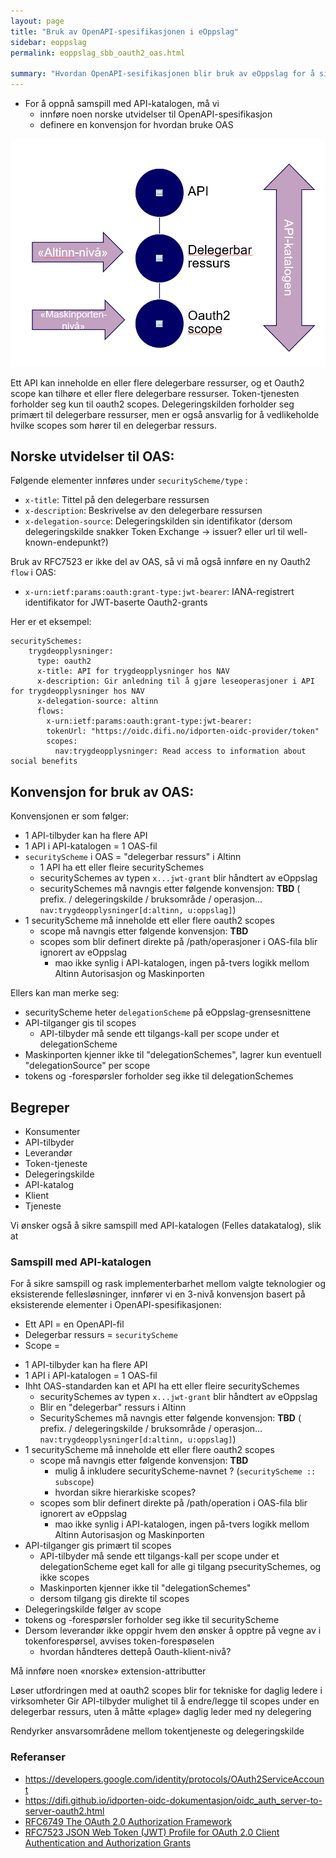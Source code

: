 ```yaml
---
layout: page
title: "Bruk av OpenAPI-spesifikasjonen i eOppslag"
sidebar: eoppslag
permalink: eoppslag_sbb_oauth2_oas.html

summary: "Hvordan OpenAPI-sesifikasjonen blir bruk av eOppslag for å sikre samspill på tvers av fellesløsninger"
---
```


* For å oppnå samspill med API-katalogen, må vi
  - innføre noen norske utvidelser til OpenAPI-spesifikasjon
  - definere en konvensjon for hvordan bruke OAS

![](assets/eoppslag_sbb_oauth2-cd1afddf.png)

Ett API kan inneholde en eller flere delegerbare ressurser,  og et Oauth2 scope kan tilhøre et eller flere delegerbare ressurser.  Token-tjenesten forholder seg kun til oauth2 scopes. Delegeringskilden forholder seg primært til delegerbare ressurser, men er også ansvarlig for å vedlikeholde hvilke scopes som hører til en delegerbar ressurs.

## Norske utvidelser til OAS:

Følgende elementer innføres under `securityScheme/type` :
* `x-title`: Tittel på den delegerbare ressursen
* `x-description`: Beskrivelse av den delegerbare ressursen
* `x-delegation-source`: Delegeringskilden sin identifikator  (dersom delegeringskilde snakker Token Exchange -> issuer? eller url til well-known-endepunkt?)

Bruk av RFC7523 er ikke del av OAS, så vi må også innføre en ny Oauth2 `flow` i OAS:
* `x-urn:ietf:params:oauth:grant-type:jwt-bearer`: IANA-registrert identifikator for JWT-baserte Oauth2-grants

Her er et eksempel:
```
securitySchemes:
    trygdeopplysninger:
      type: oauth2
      x-title: API for trygdeopplysninger hos NAV
      x-description: Gir anledning til å gjøre leseoperasjoner i API for trygdeopplysninger hos NAV
      x-delegation-source: altinn
      flows:
        x-urn:ietf:params:oauth:grant-type:jwt-bearer:
        tokenUrl: "https://oidc.difi.no/idporten-oidc-provider/token"
        scopes:
          nav:trygdeopplysninger: Read access to information about social benefits
```

## Konvensjon for bruk av OAS:

Konvensjonen er som følger:
- 1 API-tilbyder kan ha flere API
- 1 API i API-katalogen = 1 OAS-fil
- `securityScheme` i OAS = "delegerbar ressurs" i Altinn
  - 1 API ha ett eller fleire securitySchemes
  - securitySchemes av typen `x...jwt-grant` blir håndtert av eOppslag
  - securitySchemes må navngis etter følgende konvensjon: **TBD** ( prefix.  / delegeringskilde / bruksområde / operasjon…  `nav:trygdeopplysninger[d:altinn, u:oppslag]`)
- 1 securityScheme må inneholde ett eller flere oauth2 scopes
  - scope må navngis etter følgende konvensjon: **TBD**
  - scopes som blir definert direkte på /path/operasjoner i OAS-fila blir ignorert av eOppslag
    - mao ikke synlig i API-katalogen, ingen på-tvers logikk mellom Altinn Autorisasjon og Maskinporten

Ellers kan man merke seg:
- securityScheme heter `delegationScheme` på eOppslag-grensesnittene
- API-tilganger gis til scopes
  - API-tilbyder må sende ett tilgangs-kall per scope under et delegationScheme
- Maskinporten kjenner ikke til "delegationSchemes", lagrer kun eventuell "delegationSource" per scope
- tokens og -forespørsler forholder seg ikke til delegationSchemes





## Begreper

* Konsumenter
* API-tilbyder
* Leverandør
* Token-tjeneste
* Delegeringskilde
* API-katalog
* Klient
* Tjeneste




Vi ønsker også å sikre samspill med API-katalogen (Felles datakatalog), slik at

### Samspill med API-katalogen

For å sikre samspill og rask implementerbarhet mellom valgte teknologier og eksisterende fellesløsninger, innfører vi en  3-nivå konvensjon basert på eksisterende elementer i OpenAPI-spesifikasjonen:
* Ett API = en OpenAPI-fil
* Delegerbar ressurs = `securityScheme`
* Scope =



- 1 API-tilbyder kan ha flere API
- 1 API i API-katalogen = 1 OAS-fil
- Ihht OAS-standarden kan et API ha ett eller fleire securitySchemes
    - securitySchemes av typen `x...jwt-grant` blir håndtert av eOppslag
    - Blir en "delegerbar" ressurs i Altinn
  - SecuritySchemes må navngis etter følgende konvensjon: **TBD** ( prefix.  / delegeringskilde / bruksområde / operasjon…  `nav:trygdeopplysninger[d:altinn, u:oppslag]`)
- 1 securityScheme må inneholde ett eller flere oauth2 scopes
  - scope må navngis etter følgende konvensjon: **TBD**
    - mulig å inkludere securityScheme-navnet ?   (`securityScheme :: subscope`)  
    - hvordan sikre hierarkiske scopes?
  - scopes som blir definert direkte på /path/operation i OAS-fila blir ignorert av eOppslag
    - mao ikke synlig i API-katalogen, ingen på-tvers logikk mellom Altinn Autorisasjon og Maskinporten
- API-tilganger gis primært til scopes
  - API-tilbyder må sende ett tilgangs-kall per scope under et delegationScheme
  eget kall for alle gi tilgang psecuritySchemes, og ikke scopes
  - Maskinporten kjenner ikke til "delegationSchemes"
  - dersom tilgang gis direkte til scopes
- Delegeringskilde følger av scope
- tokens og -forespørsler forholder seg ikke til securityScheme
- Dersom leverandør  ikke oppgir hvem den ønsker å opptre på vegne av i tokenforespørsel, avvises token-forespøselen
  - hvordan håndteres dettepå  Oauth-klient-nivå?





Må innføre noen «norske» extension-attributter

Løser utfordringen med at oauth2 scopes blir for tekniske for daglig ledere i virksomheter
Gir API-tilbyder mulighet til å endre/legge til scopes under en delegerbar ressurs, uten å måtte «plage» daglig leder med ny delegering

Rendyrker ansvarsområdene mellom  tokentjeneste og delegeringskilde





### Referanser

* https://developers.google.com/identity/protocols/OAuth2ServiceAccount
* https://difi.github.io/idporten-oidc-dokumentasjon/oidc_auth_server-to-server-oauth2.html
* [RFC6749 The OAuth 2.0 Authorization Framework](https://tools.ietf.org/html/rfc6749)
* [RFC7523 JSON Web Token (JWT) Profile for OAuth 2.0 Client Authentication and Authorization Grants](https://tools.ietf.org/html/rfc7523)
